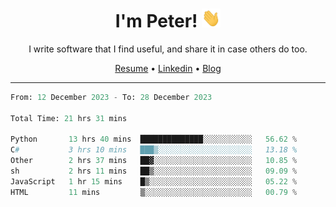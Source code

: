 <h1 align="center">I'm Peter! <img src="https://raw.githubusercontent.com/peterrauscher/peterrauscher/master/wave.gif" width="30px" height="30px" /></h1>
<p align="center">I write software that I find useful, and share it in case others do too.</p>
<p align="center">
  <a href="https://peterrauscher.github.io/peterrauscher/resume.pdf">Resume</a> •
  <a href="https://www.linkedin.com/in/peter-rauscher">Linkedin</a> •
  <a href="https://peterrauscher.com">Blog</a>
</p>
<hr/>
<!--START_SECTION:waka-->

```python
From: 12 December 2023 - To: 28 December 2023

Total Time: 21 hrs 31 mins

Python       13 hrs 40 mins  ██████████████░░░░░░░░░░░   56.62 %
C#           3 hrs 10 mins   ███▒░░░░░░░░░░░░░░░░░░░░░   13.18 %
Other        2 hrs 37 mins   ██▓░░░░░░░░░░░░░░░░░░░░░░   10.85 %
sh           2 hrs 11 mins   ██▒░░░░░░░░░░░░░░░░░░░░░░   09.09 %
JavaScript   1 hr 15 mins    █▒░░░░░░░░░░░░░░░░░░░░░░░   05.22 %
HTML         11 mins         ▒░░░░░░░░░░░░░░░░░░░░░░░░   00.79 %
```

<!--END_SECTION:waka-->
